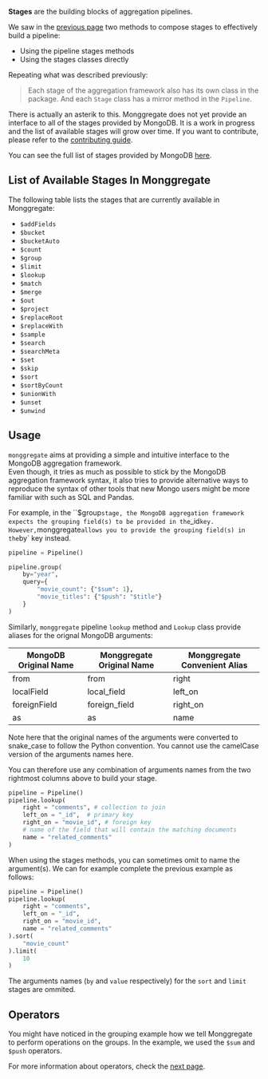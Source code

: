 **Stages** are the building blocks of aggregation pipelines.

We saw in the [previous page](pipeline.md) two methods to compose stages to effectively build a pipeline:

* Using the pipeline stages methods
* Using the stages classes directly

Repeating what was described previously:

> Each stage of the aggregation framework also has its own class in the package.
And each `Stage` class has a mirror method in the `Pipeline`.

There is actually an asterik to this. Monggregate does not yet provide an interface to all of the stages provided by MongoDB.
It is a work in progress and the list of available stages will grow over time. If you want to contribute, please refer to the [contributing guide](../contributing.md).

You can see the full list of stages provided by MongoDB [here](https://www.mongodb.com/docs/manual/reference/aggregation-quick-reference/#stages--db.collection.aggregate-).

## **List of Available Stages In Monggregate**

The following table lists the stages that are currently available in Monggregate:

* `$addFields`
* `$bucket`
* `$bucketAuto`
* `$count`
* `$group`
* `$limit`
* `$lookup`
* `$match`
* `$merge`
* `$out`
* `$project`
* `$replaceRoot`
* `$replaceWith`
* `$sample`
* `$search`
* `$searchMeta`
* `$set`
* `$skip`
* `$sort`
* `$sortByCount`
* `$unionWith`
* `$unset`
* `$unwind`

## **Usage**

`monggregate` aims at providing a simple and intuitive interface to the MongoDB aggregation framework.<br>
Even though, it tries as much as possible to stick by the MongoDB aggregation framework syntax, it also tries to provide alternative ways to reproduce the syntax of other tools that new Mongo users might be more familiar with such as SQL and Pandas.

For example, in the ``$group` stage, the MongoDB aggregation framework expects the grouping field(s) to be provided in the `_id` key. However, `monggregate` allows you to provide the grouping field(s) in the `by` key instead.

```python
pipeline = Pipeline()

pipeline.group(
    by="year",
    query={
        "movie_count": {"$sum": 1},
        "movie_titles": {"$push": "$title"}
    }
)
```

Similarly, `monggregate` pipeline `lookup` method and `Lookup` class provide aliases for the orignal MongoDB arguments:

| MongoDB Original Name | Monggregate Original Name | Monggregate Convenient Alias |
|-----------------------|---------------------------|------------------------------|
| from                  | from                      | right                        |
| localField            | local_field               | left_on                      |
| foreignField          | foreign_field             | right_on                     |
| as                    | as                        | name                         |

Note here that the original names of the arguments were converted to snake_case to follow the Python convention.
You cannot use the camelCase version of the arguments names here.

You can therefore use any combination of arguments names from the two rightmost columns above to build your stage.

```python
pipeline = Pipeline()
pipeline.lookup(
    right = "comments", # collection to join
    left_on = "_id",  # primary key
    right_on = "movie_id", # foreign key
    # name of the field that will contain the matching documents
    name = "related_comments" 
)
```

When using the stages methods, you can sometimes omit to name the argument(s).
We can for example complete the previous example as follows:

```python
pipeline = Pipeline()
pipeline.lookup(
    right = "comments", 
    left_on = "_id", 
    right_on = "movie_id",
    name = "related_comments" 
).sort(
    "movie_count"
).limit(
    10
)
```
The arguments names (`by` and `value` respectively) for the `sort` and `limit` stages are ommited.

## **Operators**

You might have noticed in the grouping example how we tell Monggregate to perform operations on the groups.
In the example, we used the `$sum` and `$push` operators.

For more information about operators, check the [next page](operators.md).
